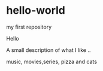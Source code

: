 # hello-world
my first repository

  Hello 
  
   A small description of what I like .. 
   
   music, movies,series, pizza and cats
